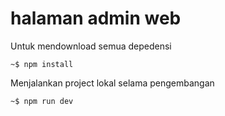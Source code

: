 # halaman admin web

Untuk mendownload semua depedensi

```
~$ npm install
```

Menjalankan project lokal selama pengembangan

```
~$ npm run dev
```

